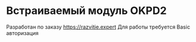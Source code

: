 # Встраиваемый модуль OKPD2

Разработан по заказу https://razvitie.expert
Для работы требуется Basiс авторизация
